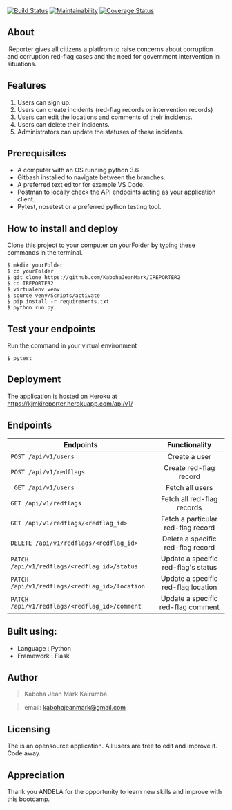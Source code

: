 

[![Build Status](https://travis-ci.com/KabohaJeanMark/IREPORTER2.svg?branch=develope)](https://travis-ci.com/KabohaJeanMark/IREPORTER2)
[![Maintainability](https://api.codeclimate.com/v1/badges/49bf7c17c87a537a1de3/maintainability)](https://codeclimate.com/github/KabohaJeanMark/IREPORTER2/maintainability)
[![Coverage Status](https://coveralls.io/repos/github/KabohaJeanMark/IREPORTER2/badge.svg?branch=bug-coveralls-163284492)](https://coveralls.io/github/KabohaJeanMark/IREPORTER2?branch=bug-coveralls-163284492)

## About
iReporter gives all citizens a platfrom to raise concerns about corruption and corruption red-flag cases and the need for government intervention in situations.


## Features
1. Users can sign up.
2. Users can create incidents (red-flag records or intervention records)
3. Users can edit the locations and comments of their incidents.
4. Users can delete their incidents.
5. Administrators can update the statuses of these incidents. 

## Prerequisites
- A computer with an OS running python 3.6
- Gitbash installed to navigate between the branches.
- A preferred text editor for example VS Code.
- Postman to locally check the API endpoints acting as your application client. 
- Pytest, nosetest or a preferred python testing tool.

## How to install and deploy
Clone this project to your computer on yourFolder by typing these commands in the terminal.
```
$ mkdir yourFolder
$ cd yourFolder
$ git clone https://github.com/KabohaJeanMark/IREPORTER2
$ cd IREPORTER2
$ virtualenv venv
$ source venv/Scripts/activate
$ pip install -r requirements.txt
$ python run.py
```
## Test your endpoints
Run the command in your virtual environment
```
$ pytest
```
## Deployment
The application is hosted on Heroku at https://kjmkireporter.herokuapp.com/api/v1/

## Endpoints
| Endpoints                                         | Functionality                       |                             
| --------------------------------------------------|:-----------------------------------:|
|```POST /api/v1/users```                           |Create a user                        |
|```POST /api/v1/redflags```                        |Create red-flag record               | 
|``` GET /api/v1/users```                           |Fetch all users                      |
| ```GET /api/v1/redflags```                        |Fetch all red-flag records           |
| ```GET /api/v1/redflags/<redflag_id>```           |Fetch a particular red-flag record   |                   
| ```DELETE /api/v1/redflags/<redflag_id>```        |Delete a specific red-flag record    |
| ```PATCH /api/v1/redflags/<redflag_id>/status  ```|Update a specific red-flag's status  |
| ```PATCH /api/v1/redflags/<redflag_id>/location```|Update a specific red-flag location  | 
| ```PATCH /api/v1/redflags/<redflag_id>/comment``` |Update a specific red-flag comment   | 


## Built using:
- Language : Python
- Framework : Flask

## Author
>Kaboha Jean Mark Kairumba.

>email: kabohajeanmark@gmail.com

## Licensing
The is an opensource application. All users are free to edit and improve it. Code away.

## Appreciation
Thank you ANDELA for the opportunity to learn new skills and improve with this bootcamp.
